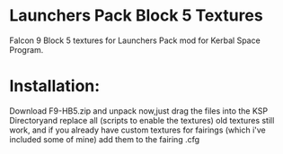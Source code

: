 # Launchers Pack Block 5 Textures
Falcon 9 Block 5 textures for Launchers Pack mod for Kerbal Space Program.

# Installation:
Download F9-HB5.zip and unpack
now,just drag the files into the KSP Directoryand replace all (scripts to enable the textures) old textures still work, and if you already have custom textures for fairings (which i've included some of mine) add them to the fairing .cfg
